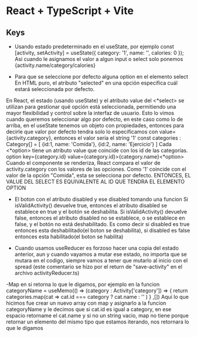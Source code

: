 # React + TypeScript + Vite
## Keys
- Usando estado predeterminado en el useState, por ejemplo
    const [activity, setActivity] = useState({
        category: '1',
        name: '',
        calories: 0
    });
Asi cuando le asignamos el valor a algun input o select solo ponemos {activity.name/category/calories}

- Para que se seleccione por defecto alguna option en el elemento select
En HTML puro, el atributo "selected" en una opción especifica cuál estará seleccionada por defecto.

En React, el estado (usando useState) y el atributo value del <*select> se utilizan para gestionar qué opción está seleccionada, permitiendo una mayor flexibilidad y control sobre la interfaz de usuario.
Esto lo vimos cuando queremos seleccionar algo por defecto, en este caso como lo de arriba, en el useState tenemos un objeto con propiedades, entonces para decirle que valor por defecto tendra solo lo especificamos con value={activity.category}, entonces el valor seria el string '1'
const categories : Category[] = [
    {id:1, name: 'Comida'},
    {id:2, name: 'Ejercicio'}
]
Cada <*option> tiene un atributo value que coincide con los id de las categorías.
option key={category.id} value={category.id}>{category.name}<*option>
Cuando el componente se renderiza, React compara el valor de activity.category con los valores de las opciones. Como '1' coincide con el valor de la opción "Comida", esta se selecciona por defecto.
ENTONCES, EL VALUE DEL SELECT ES EQUIVALENTE AL ID QUE TENDRA EL ELEMENTO OPTION

- El boton con el atributo disabled y ese disabled tomando una funcion
Si isValidActivity() devuelve true, entonces el atributo disabled se establece en true y el botón se deshabilita.
Si isValidActivity() devuelve false, entonces el atributo disabled no se establece, o se establece en false, y el botón no está deshabilitado.
Es como decir si disabled es true entonces esta deshabilitado(el boton se deshabilita), si disabled es false entonces esta habilitado(el boton se habilita)

- Cuando usamos useReducer es forzoso hacer una copia del estado anterior, aun y cuando vayamos a mutar ese estado, no importa que se mutara en el codigo, siempre vamos a tener que mutarlo al inicio con el spread (este comentario se hizo por el return de "save-activity" en el archivo activityReducer.ts)

-Map en si retorna lo que le digamos, por ejemplo en la funcion categoryName = useMemo(() => (category : Activity['category']) => {
        return categories.map(cat => cat.id === category ? cat.name : '' )
    } ,[])
Aqui lo que hicimos fue crear un nuevo array con map y asignarlo a la funcion categoryName y le decimos que si cat.id es igual a category, en ese espacio retorname el cat.name y si no un string vacio, map no tiene porque retornar un elemento del mismo tipo que estamos iterando, nos retornara lo que le digamos
